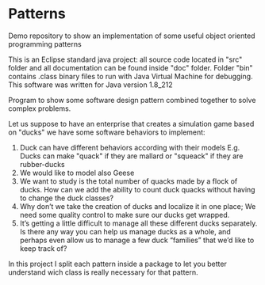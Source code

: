 # Patterns
Demo repository to show an implementation of some useful object oriented programming patterns

This is an Eclipse standard java project: all source code located in "src" folder and all documentation can be found inside "doc" folder.
Folder "bin" contains .class binary files to run with Java Virtual Machine for debugging.
This software was written for Java version 1.8_212

Program to show some software design pattern combined together to solve
complex problems.

Let us suppose to have an enterprise that creates a simulation game based on "ducks"
we have some software behaviors to implement:
1) Duck can have different behaviors according with their models
	  E.g. Ducks can make "quack" if they are mallard or "squeack" if they are rubber-ducks
2) We would like to model also Geese
3) We want to study is the total number of quacks made by a flock of ducks.
    How can we add the ability to count duck quacks without having to change the duck classes? 
4) Why don’t we take the creation of ducks and localize  it in one place;
    We need some quality control to make sure our ducks get wrapped.
5) It’s getting a little difficult to manage all these different ducks separately.
  	Is there any way you can help us manage ducks as a whole, 
    and perhaps even allow us to manage a few duck “families” that we’d like to keep track of?

In this project I split each pattern inside a package to let you better understand wich class is really necessary for that pattern.

